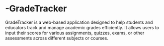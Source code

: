 # -GradeTracker
GradeTracker is a web-based application designed to help students and educators track and manage academic grades efficiently. It allows users to input their scores for various assignments, quizzes, exams, or other assessments across different subjects or courses. 
